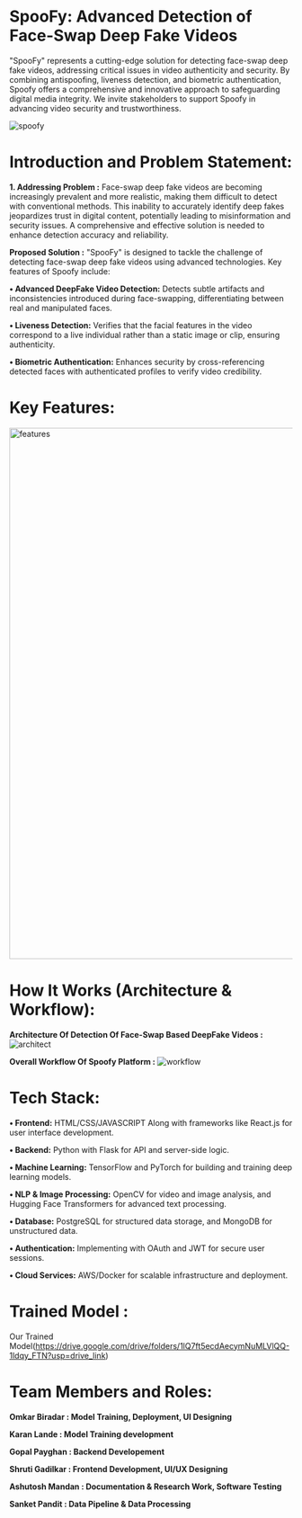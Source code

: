 # SpooFy: Advanced Detection of Face-Swap Deep Fake Videos

"SpooFy" represents a cutting-edge solution for detecting face-swap deep fake videos, addressing critical issues in video authenticity and security. By combining antispoofing, liveness detection, and biometric authentication, Spoofy offers a comprehensive and innovative approach to safeguarding digital media integrity. We invite stakeholders to support Spoofy in advancing video security and trustworthiness.

![spoofy](https://github.com/user-attachments/assets/e5a1888e-52ef-4dd2-8141-03ad5148860c)

#  Introduction and Problem Statement: 
**1. Addressing Problem :** Face-swap deep fake videos are becoming increasingly prevalent and more realistic, making them difficult to detect with conventional methods. This inability to accurately identify deep fakes jeopardizes trust in digital content, potentially leading to misinformation and security issues. A comprehensive and effective solution is needed to enhance detection accuracy and reliability.

**Proposed Solution :** "SpooFy" is designed to tackle the challenge of detecting face-swap deep fake videos using advanced technologies. Key features of Spoofy include:

**•	Advanced DeepFake Video Detection:** Detects subtle artifacts and inconsistencies introduced during face-swapping, differentiating between real and manipulated faces.

**•	Liveness Detection:** Verifies that the facial features in the video correspond to a live individual rather than a static image or clip, ensuring authenticity.

**•	Biometric Authentication:** Enhances security by cross-referencing detected faces with authenticated profiles to verify video credibility. 

# Key Features: 
 <img width="945" alt="features " src="https://github.com/user-attachments/assets/e05d53dc-4308-4f44-8d66-6744023cc45a">


# How It Works (Architecture & Workflow):
**Architecture Of Detection  Of Face-Swap Based DeepFake Videos :**
![architect](https://github.com/user-attachments/assets/c811dd08-deb8-4d62-ac8f-a66d195dc366) 

**Overall Workflow Of Spoofy Platform :**
![workflow](https://github.com/user-attachments/assets/d93daede-44b1-4b10-9eec-a8f9f3121d3a) 

#  Tech Stack: 
**•	Frontend:** HTML/CSS/JAVASCRIPT Along with frameworks like React.js for user interface development. 

**•	Backend:** Python with Flask for API and server-side logic. 

**•	Machine Learning:** TensorFlow and PyTorch for building and training deep learning models. 

**•	NLP & Image Processing:** OpenCV for video and image analysis, and Hugging Face Transformers for advanced text processing.

**•	Database:** PostgreSQL for structured data storage, and MongoDB for unstructured data.

**•	Authentication:** Implementing with OAuth and JWT for secure user sessions.

**•	Cloud Services:** AWS/Docker for scalable infrastructure and deployment.

 # Trained Model :  
 Our Trained Model(https://drive.google.com/drive/folders/1lQ7ft5ecdAecymNuMLVlQQ-1ldqy_FTN?usp=drive_link) 

 #  Team Members and Roles: 
 **Omkar Biradar : Model Training, Deployment, UI Designing** 
 
 **Karan Lande : Model Training development** 
 
 **Gopal Payghan : Backend Developement**
 
 **Shruti Gadilkar : Frontend Development, UI/UX Designing**
 
 **Ashutosh Mandan : Documentation & Research Work, Software Testing**
 
 **Sanket Pandit : Data Pipeline & Data Processing**
 
